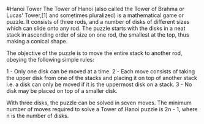 #Hanoi Tower
The Tower of Hanoi (also called the Tower of Brahma or Lucas' Tower,[1] and sometimes pluralized) is a mathematical game or puzzle. It consists of three rods, and a number of disks of different sizes which can slide onto any rod. The puzzle starts with the disks in a neat stack in ascending order of size on one rod, the smallest at the top, thus making a conical shape.

The objective of the puzzle is to move the entire stack to another rod, obeying the following simple rules:

1 - Only one disk can be moved at a time.
2 - Each move consists of taking the upper disk from one of the stacks and placing it on top of another stack i.e. a disk can only be moved if it is the uppermost disk on a stack.
3 - No disk may be placed on top of a smaller disk.

With three disks, the puzzle can be solved in seven moves. The minimum number of moves required to solve a Tower of Hanoi puzzle is 2n - 1, where n is the number of disks.
